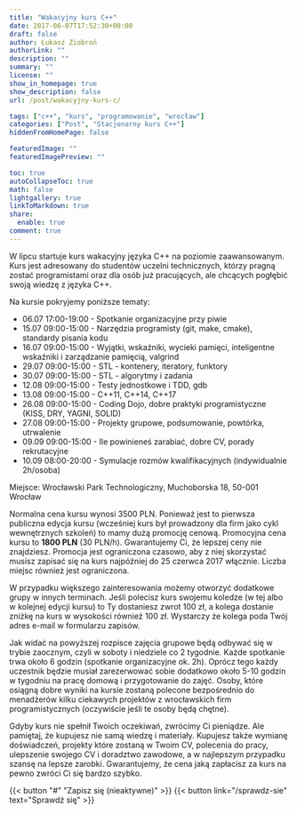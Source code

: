 ```yaml
---
title: "Wakacyjny kurs C++"
date: 2017-06-07T17:52:30+00:00
draft: false
author: Łukasz Ziobroń
authorLink: ""
description: ""
summary: ""
license: ""
show_in_homepage: true
show_description: false
url: /post/wakacyjny-kurs-c/

tags: ["c++", "kurs", "programowanie", "wrocław"]
categories: ["Post", "Stacjonarny kurs C++"]
hiddenFromHomePage: false

featuredImage: ""
featuredImagePreview: ""

toc: true
autoCollapseToc: true
math: false
lightgallery: true
linkToMarkdown: true
share:
  enable: true
comment: true
---
```


W lipcu startuje kurs wakacyjny języka C++ na poziomie zaawansowanym. Kurs jest adresowany do studentów uczelni technicznych, którzy pragną zostać programistami oraz dla osób już pracujących, ale chcących pogłębić swoją wiedzę z języka C++.

<!--more-->

Na kursie pokryjemy poniższe tematy:

* 06.07 17:00-19:00 - Spotkanie organizacyjne przy piwie
* 15.07 09:00-15:00 - Narzędzia programisty (git, make, cmake), standardy pisania kodu
* 16.07 09:00-15:00 - Wyjątki, wskaźniki, wycieki pamięci, inteligentne wskaźniki i zarządzanie pamięcią, valgrind
* 29.07 09:00-15:00 - STL - kontenery, iteratory, funktory
* 30.07 09:00-15:00 - STL - algorytmy i zadania
* 12.08 09:00-15:00 - Testy jednostkowe i TDD, gdb
* 13.08 09:00-15:00 - C++11, C++14, C++17
* 26.08 09:00-15:00 - Coding Dojo, dobre praktyki programistyczne (KISS, DRY, YAGNI, SOLID)
* 27.08 09:00-15:00 - Projekty grupowe, podsumowanie, powtórka, utrwalenie
* 09.09 09:00-15:00 - Ile powinieneś zarabiać, dobre CV, porady rekrutacyjne
* 10.09 08:00-20:00 - Symulacje rozmów kwalifikacyjnych (indywidualnie 2h/osoba)

Miejsce: Wrocławski Park Technologiczny, Muchoborska 18, 50-001 Wrocław

Normalna cena kursu wynosi 3500 PLN. Ponieważ jest to pierwsza publiczna edycja kursu (wcześniej kurs był prowadzony dla firm jako cykl wewnętrznych szkoleń) to mamy dużą promocję cenową. Promocyjna cena kursu to **1800 PLN** (30 PLN/h). Gwarantujemy Ci, że lepszej ceny nie znajdziesz. Promocja jest ograniczona czasowo, aby z niej skorzystać musisz zapisać się na kurs najpóźniej do 25 czerwca 2017 włącznie. Liczba miejsc również jest ograniczona.

W przypadku większego zainteresowania możemy otworzyć dodatkowe grupy w innych terminach. Jeśli polecisz kurs swojemu koledze (w tej albo w kolejnej edycji kursu) to Ty dostaniesz zwrot 100 zł, a kolega dostanie zniżkę na kurs w wysokości również 100 zł. Wystarczy że kolega poda Twój adres e-mail w formularzu zapisów.

Jak widać na powyższej rozpisce zajęcia grupowe będą odbywać się w trybie zaocznym, czyli w soboty i niedziele co 2 tygodnie. Każde spotkanie trwa około 6 godzin (spotkanie organizacyjne ok. 2h). Oprócz tego każdy uczestnik będzie musiał zarezerwować sobie dodatkowo około 5-10 godzin w tygodniu na pracę domową i przygotowanie do zajęć. Osoby, które osiągną dobre wyniki na kursie zostaną polecone bezpośrednio do menadżerów kilku ciekawych projektów z wrocławskich firm programistycznych (oczywiście jeśli te osoby będą chętne).

Gdyby kurs nie spełnił Twoich oczekiwań, zwrócimy Ci pieniądze. Ale pamiętaj, że kupujesz nie samą wiedzę i materiały. Kupujesz także wymianę doświadczeń, projekty które zostaną w Twoim CV, polecenia do pracy, ulepszenie swojego CV i doradztwo zawodowe, a w najlepszym przypadku szansę na lepsze zarobki. Gwarantujemy, że cena jaką zapłacisz za kurs na pewno zwróci Ci się bardzo szybko.

{{< button "#" "Zapisz się (nieaktywne)" >}}
{{< button link="/sprawdz-sie" text="Sprawdź się" >}}
